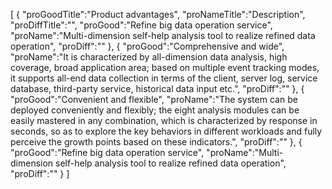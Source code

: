 [
	{
		"proGoodTitle":"Product advantages",
		"proNameTitle":"Description",
		"proDiffTitle":"",
		"proGood":"Refine big data operation service",
		"proName":"Multi-dimension self-help analysis tool to realize refined data operation",
		"proDiff":""
	},
	{
		"proGood":"Comprehensive and wide",
		"proName":"It is characterized by all-dimension data analysis, high coverage, broad application area; based on multiple event tracking modes, it supports all-end data collection in terms of the client, server log, service database, third-party service, historical data input etc.",
		"proDiff":""
	},
	{
		"proGood":"Convenient and flexible",
		"proName":"The system can be deployed conveniently and flexibly; the eight analysis modules can be easily mastered in any combination, which is characterized by response in seconds, so as to explore the key behaviors in different workloads and fully perceive the growth points based on these indicators.",
		"proDiff":""
	},
	{
		"proGood":"Refine big data operation service",
		"proName":"Multi-dimension self-help analysis tool to realize refined data operation",
		"proDiff":""
	}
]